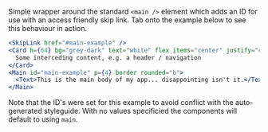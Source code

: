 Simple wrapper around the standard `<main />` element which adds an ID for use with an access friendly skip link. Tab onto the example below to see this behaviour in action.

```jsx
<SkipLink href="#main-example" />
<Card h={64} bg="grey-dark" text="white" flex items="center" justify="center" rounded="none">
  Some interceding content, e.g. a header / navigation
</Card>
<Main id="main-example" p={4} border rounded="b">
  <Text>This is the main body of my app... disappointing isn't it.</Text>
</Main>
```

Note that the ID's were set for this example to avoid conflict with the auto-generated styleguide. With no values specificied the components will default to using `main`.
